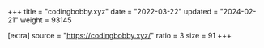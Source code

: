 +++
title = "codingbobby.xyz"
date = "2022-03-22"
updated = "2024-02-21"
weight = 93145

[extra]
source = "https://codingbobby.xyz/"
ratio = 3
size = 91
+++
